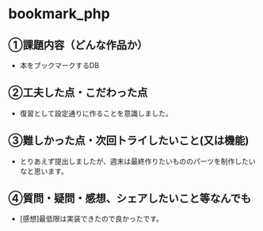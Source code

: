# bookmark_php
## ①課題内容（どんな作品か）
- 本をブックマークするDB
## ②工夫した点・こだわった点
- 復習として設定通りに作ることを意識しました。
## ③難しかった点・次回トライしたいこと(又は機能)
- とりあえず提出しましたが、週末は最終作りたいもののパーツを制作したいなと思います。
## ④質問・疑問・感想、シェアしたいこと等なんでも
- [感想]最低限は実装できたので良かったです。